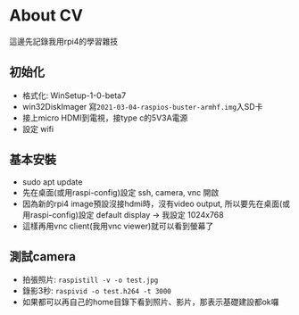 # About CV

這邊先記錄我用rpi4的學習雜技

## 初始化
- 格式化: WinSetup-1-0-beta7
- win32DiskImager 寫`2021-03-04-raspios-buster-armhf.img`入SD卡
- 接上micro HDMI到電視，接type c的5V3A電源
- 設定 wifi

## 基本安裝
- sudo apt update
- 先在桌面(或用raspi-config)設定 ssh, camera, vnc 開啟
- 因為新的rpi4 image預設沒接hdmi時，沒有video output, 所以要先在桌面(或用raspi-config)設定 default display -> 我設定 1024x768
- 這樣再用vnc client(我用vnc viewer)就可以看到螢幕了

## 測試camera
- 拍張照片: `raspistill -v -o test.jpg`
- 錄影3秒: `raspivid -o test.h264 -t 3000`
- 如果都可以再自己的home目錄下看到照片、影片，那表示基礎建設都ok囉

